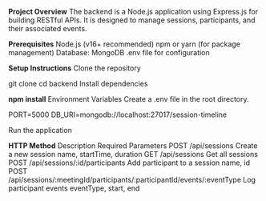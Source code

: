 **Project Overview**
The backend is a Node.js application using Express.js for building RESTful APIs. It is designed to manage sessions, participants, and their associated events.

**Prerequisites**
Node.js (v16+ recommended)
npm or yarn (for package management)
Database: MongoDB 
.env file for configuration


**Setup Instructions**
Clone the repository

git clone 
cd backend
Install dependencies


**npm install**
Environment Variables Create a .env file in the root directory.

PORT=5000
DB_URI=mongodb://localhost:27017/session-timeline


Run the application



**HTTP Method**
Description	Required Parameters
POST	/api/sessions	Create a new session	name, startTime, duration
GET	/api/sessions	Get all sessions	
POST	/api/sessions/:id/participants	Add participant to a session	name, id
POST	/api/sessions/:meetingId/participants/:participantId/events/:eventType	Log participant events	eventType, start, end
